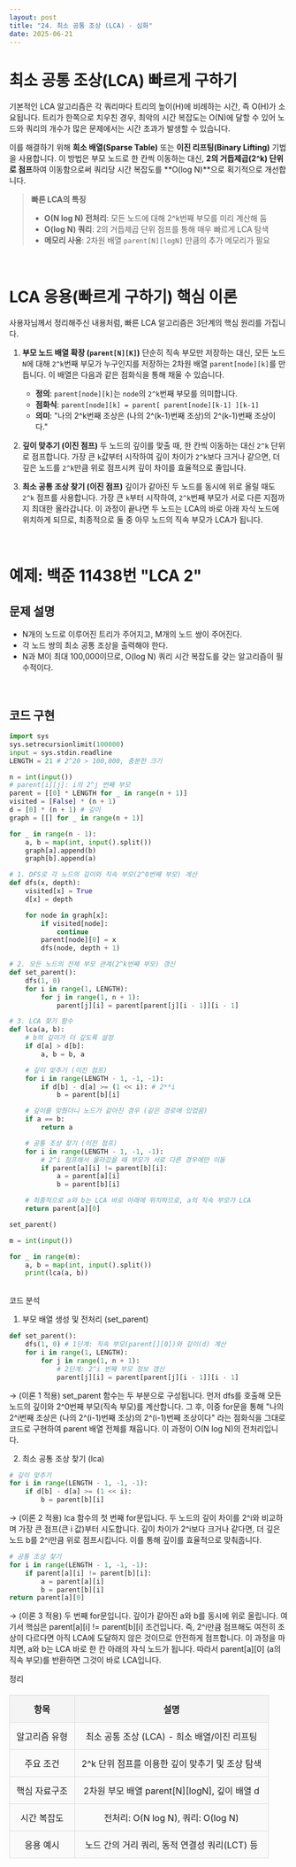 ```yaml
---
layout: post
title: "24. 최소 공통 조상 (LCA) - 심화"
date: 2025-06-21
---
```


# 최소 공통 조상(LCA) 빠르게 구하기

기본적인 LCA 알고리즘은 각 쿼리마다 트리의 높이(H)에 비례하는 시간, 즉 O(H)가 소요됩니다. 트리가 한쪽으로 치우친 경우, 최악의 시간 복잡도는 O(N)에 달할 수 있어 노드와 쿼리의 개수가 많은 문제에서는 시간 초과가 발생할 수 있습니다.

이를 해결하기 위해 **희소 배열(Sparse Table)** 또는 **이진 리프팅(Binary Lifting)** 기법을 사용합니다. 이 방법은 부모 노드로 한 칸씩 이동하는 대신, **2의 거듭제곱(2^k) 단위로 점프**하여 이동함으로써 쿼리당 시간 복잡도를 \*\*O(log N)\*\*으로 획기적으로 개선합니다.

> **빠른 LCA의 특징**
>
> * **O(N log N) 전처리**: 모든 노드에 대해 2^k번째 부모를 미리 계산해 둠
> * **O(log N) 쿼리**: 2의 거듭제곱 단위 점프를 통해 매우 빠르게 LCA 탐색
> * **메모리 사용**: 2차원 배열 `parent[N][logN]` 만큼의 추가 메모리가 필요

<br>

# LCA 응용(빠르게 구하기) 핵심 이론

사용자님께서 정리해주신 내용처럼, 빠른 LCA 알고리즘은 3단계의 핵심 원리를 가집니다.

1. **부모 노드 배열 확장 (`parent[N][K]`)**
   단순히 직속 부모만 저장하는 대신, 모든 노드 `N`에 대해 `2^k`번째 부모가 누구인지를 저장하는 2차원 배열 `parent[node][k]`를 만듭니다. 이 배열은 다음과 같은 점화식을 통해 채울 수 있습니다.

   * **정의**: `parent[node][k]`는 `node`의 `2^k`번째 부모를 의미합니다.
   * **점화식**: `parent[node][k] = parent[ parent[node][k-1] ][k-1]`
   * **의미**: "나의 2^k번째 조상은 (나의 2^(k-1)번째 조상)의 2^(k-1)번째 조상이다."

2. **깊이 맞추기 (이진 점프)**
   두 노드의 깊이를 맞출 때, 한 칸씩 이동하는 대신 `2^k` 단위로 점프합니다. 가장 큰 `k`값부터 시작하여 깊이 차이가 `2^k`보다 크거나 같으면, 더 깊은 노드를 `2^k`만큼 위로 점프시켜 깊이 차이를 효율적으로 줄입니다.

3. **최소 공통 조상 찾기 (이진 점프)**
   깊이가 같아진 두 노드를 동시에 위로 올릴 때도 `2^k` 점프를 사용합니다. 가장 큰 `k`부터 시작하여, `2^k`번째 부모가 서로 다른 지점까지 최대한 올라갑니다. 이 과정이 끝나면 두 노드는 LCA의 바로 아래 자식 노드에 위치하게 되므로, 최종적으로 둘 중 아무 노드의 직속 부모가 LCA가 됩니다.

<br>

# 예제: 백준 11438번 "LCA 2"

## 문제 설명

* N개의 노드로 이루어진 트리가 주어지고, M개의 노드 쌍이 주어진다.
* 각 노드 쌍의 최소 공통 조상을 출력해야 한다.
* N과 M이 최대 100,000이므로, O(log N) 쿼리 시간 복잡도를 갖는 알고리즘이 필수적이다.

<br>

## 코드 구현

```python
import sys
sys.setrecursionlimit(100000)
input = sys.stdin.readline
LENGTH = 21 # 2^20 > 100,000, 충분한 크기

n = int(input())
# parent[i][j]: i의 2^j 번째 부모
parent = [[0] * LENGTH for _ in range(n + 1)]
visited = [False] * (n + 1)
d = [0] * (n + 1) # 깊이
graph = [[] for _ in range(n + 1)]

for _ in range(n - 1):
    a, b = map(int, input().split())
    graph[a].append(b)
    graph[b].append(a)

# 1. DFS로 각 노드의 깊이와 직속 부모(2^0번째 부모) 계산
def dfs(x, depth):
    visited[x] = True
    d[x] = depth

    for node in graph[x]:
        if visited[node]:
            continue
        parent[node][0] = x
        dfs(node, depth + 1)

# 2. 모든 노드의 전체 부모 관계(2^k번째 부모) 갱신
def set_parent():
    dfs(1, 0)
    for i in range(1, LENGTH):
        for j in range(1, n + 1):
            parent[j][i] = parent[parent[j][i - 1]][i - 1]

# 3. LCA 찾기 함수
def lca(a, b):
    # b의 깊이가 더 깊도록 설정
    if d[a] > d[b]:
        a, b = b, a

    # 깊이 맞추기 (이진 점프)
    for i in range(LENGTH - 1, -1, -1):
        if d[b] - d[a] >= (1 << i): # 2**i
            b = parent[b][i]

    # 깊이를 맞췄더니 노드가 같아진 경우 (같은 경로에 있었음)
    if a == b:
        return a

    # 공통 조상 찾기 (이진 점프)
    for i in range(LENGTH - 1, -1, -1):
        # 2^i 점프해서 올라갔을 때 부모가 서로 다른 경우에만 이동
        if parent[a][i] != parent[b][i]:
            a = parent[a][i]
            b = parent[b][i]

    # 최종적으로 a와 b는 LCA 바로 아래에 위치하므로, a의 직속 부모가 LCA
    return parent[a][0]

set_parent()

m = int(input())

for _ in range(m):
    a, b = map(int, input().split())
    print(lca(a, b))
```

<br>
코드 분석

1. 부모 배열 생성 및 전처리 (set\_parent)

```python
def set_parent():
    dfs(1, 0) # 1단계: 직속 부모(parent[][0])와 깊이(d) 계산
    for i in range(1, LENGTH):
        for j in range(1, n + 1):
            # 2단계: 2^i 번째 부모 정보 갱신
            parent[j][i] = parent[parent[j][i - 1]][i - 1]
```

→ (이론 1 적용) set\_parent 함수는 두 부분으로 구성됩니다. 먼저 dfs를 호출해 모든 노드의 깊이와 2^0번째 부모(직속 부모)를 계산합니다. 그 후, 이중 for문을 통해 "나의 2^i번째 조상은 (나의 2^(i-1)번째 조상)의 2^(i-1)번째 조상이다" 라는 점화식을 그대로 코드로 구현하여 parent 배열 전체를 채웁니다. 이 과정이 O(N log N)의 전처리입니다.

2. 최소 공통 조상 찾기 (lca)

```python
# 깊이 맞추기
for i in range(LENGTH - 1, -1, -1):
    if d[b] - d[a] >= (1 << i):
        b = parent[b][i]
```

→ (이론 2 적용) lca 함수의 첫 번째 for문입니다. 두 노드의 깊이 차이를 2^i와 비교하며 가장 큰 점프(큰 i 값)부터 시도합니다. 깊이 차이가 2^i보다 크거나 같다면, 더 깊은 노드 b를 2^i만큼 위로 점프시킵니다. 이를 통해 깊이를 효율적으로 맞춰줍니다.

```python
# 공통 조상 찾기
for i in range(LENGTH - 1, -1, -1):
    if parent[a][i] != parent[b][i]:
        a = parent[a][i]
        b = parent[b][i]
return parent[a][0]
```

→ (이론 3 적용) 두 번째 for문입니다. 깊이가 같아진 a와 b를 동시에 위로 올립니다. 여기서 핵심은 parent\[a]\[i] != parent\[b]\[i] 조건입니다. 즉, 2^i만큼 점프해도 여전히 조상이 다르다면 아직 LCA에 도달하지 않은 것이므로 안전하게 점프합니다. 이 과정을 마치면, a와 b는 LCA 바로 한 칸 아래의 자식 노드가 됩니다. 따라서 parent\[a]\[0] (a의 직속 부모)를 반환하면 그것이 바로 LCA입니다.

정리

| 항목      | 설명                                   |
| ------- | ------------------------------------ |
| 알고리즘 유형 | 최소 공통 조상 (LCA) - 희소 배열/이진 리프팅        |
| 주요 조건   | 2^k 단위 점프를 이용한 깊이 맞추기 및 조상 탐색        |
| 핵심 자료구조 | 2차원 부모 배열 parent\[N]\[logN], 깊이 배열 d |
| 시간 복잡도  | 전처리: O(N log N), 쿼리: O(log N)        |
| 응용 예시   | 노드 간의 거리 쿼리, 동적 연결성 쿼리(LCT) 등        |

<style>
table {
width: 100%;
border-collapse: collapse;
margin: 20px 0;
}
th, td {
border: 2px solid #333;
padding: 12px;
text-align: center;
}
th {
background-color: #f4f4f4;
font-weight: bold;
}
td {
background-color: #fafafa;
}
table th, table td {
border: 1px solid #ddd;
}
</style>
